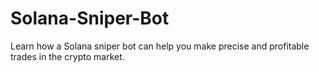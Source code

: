 # Solana-Sniper-Bot
Learn how a Solana sniper bot can help you make precise and profitable trades in the crypto market.
